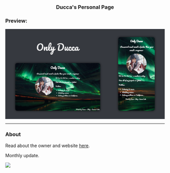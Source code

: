<div align="center">
    <h3> <strong> Ducca's Personal Page </strong> <h3>
</div>

<h3> <strong> Preview: </strong> </h3>
<img src="./assets/review.png" align="center">

<hr>

<h3> <strong> About </strong> </h3>

<p> Read about the owner and website <a href="https://caodoc.github.io/assets/blog/content/about.html"> here</a>. </p>

<p> Monthly update. </p>

<img src="https://img.shields.io/github/last-commit/caodoc/caodoc.github.io?style=for-the-badge">